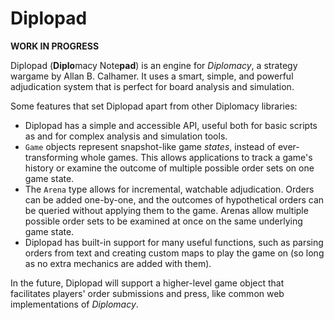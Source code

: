 # Diplopad

**WORK IN PROGRESS**

Diplopad (**Diplo**macy Note**pad**) is an engine for *Diplomacy*, a strategy wargame by Allan B. Calhamer. It uses a smart, simple, and powerful adjudication system that is perfect for board analysis and simulation.

Some features that set Diplopad apart from other Diplomacy libraries:

* Diplopad has a simple and accessible API, useful both for basic scripts as and for complex analysis and simulation tools.
* `Game` objects represent snapshot-like game *states*, instead of ever-transforming whole games. This allows applications to track a game's history or examine the outcome of multiple possible order sets on one game state.
* The `Arena` type allows for incremental, watchable adjudication. Orders can be added one-by-one, and the outcomes of hypothetical orders can be queried without applying them to the game. Arenas allow multiple possible order sets to be examined at once on the same underlying game state.
* Diplopad has built-in support for many useful functions, such as parsing orders from text and creating custom maps to play the game on (so long as no extra mechanics are added with them).

In the future, Diplopad will support a higher-level game object that facilitates players' order submissions and press, like common web implementations of *Diplomacy*.
